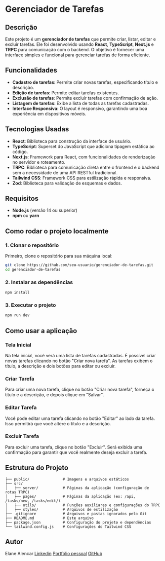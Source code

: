 # Gerenciador de Tarefas

## Descrição

Este projeto é um **gerenciador de tarefas** que permite criar, listar, editar e excluir tarefas. Ele foi desenvolvido usando **React**, **TypeScript**, **Next.js** e **TRPC** para comunicação com o backend. O objetivo é fornecer uma interface simples e funcional para gerenciar tarefas de forma eficiente.

## Funcionalidades

- **Cadastro de tarefas**: Permite criar novas tarefas, especificando título e descrição.
- **Edição de tarefas**: Permite editar tarefas existentes.
- **Exclusão de tarefas**: Permite excluir tarefas com confirmação de ação.
- **Listagem de tarefas**: Exibe a lista de todas as tarefas cadastradas.
- **Interface Responsiva**: O layout é responsivo, garantindo uma boa experiência em dispositivos móveis.

## Tecnologias Usadas

- **React**: Biblioteca para construção da interface de usuário.
- **TypeScript**: Superset do JavaScript que adiciona tipagem estática ao código.
- **Next.js**: Framework para React, com funcionalidades de renderização no servidor e roteamento.
- **TRPC**: Biblioteca para comunicação direta entre o frontend e o backend sem a necessidade de uma API RESTful tradicional.
- **Tailwind CSS**: Framework CSS para estilização rápida e responsiva.
- **Zod**: Biblioteca para validação de esquemas e dados.

## Requisitos

- **Node.js** (versão 14 ou superior)
- **npm** ou **yarn**

## Como rodar o projeto localmente

### 1. Clonar o repositório

Primeiro, clone o repositório para sua máquina local:

```bash
git clone https://github.com/seu-usuario/gerenciador-de-tarefas.git
cd gerenciador-de-tarefas
```

### 2. Instalar as dependências
```bash
npm install
```

### 3. Executar o projeto
```bash
npm run dev
```

## Como usar a aplicação

### Tela Inicial
Na tela inicial, você verá uma lista de tarefas cadastradas. É possível criar novas tarefas clicando no botão "Criar nova tarefa". As tarefas exibem o título, a descrição e dois botões para editar ou excluir.

### Criar Tarefa
Para criar uma nova tarefa, clique no botão "Criar nova tarefa", forneça o título e a descrição, e depois clique em "Salvar".

### Editar Tarefa
Você pode editar uma tarefa clicando no botão "Editar" ao lado da tarefa. Isso permitirá que você altere o título e a descrição.

### Excluir Tarefa
Para excluir uma tarefa, clique no botão "Excluir". Será exibida uma confirmação para garantir que você realmente deseja excluir a tarefa.

## Estrutura do Projeto
```plaintext
├── public/               # Imagens e arquivos estáticos
├── src/
│   ├── server/           # Páginas da aplicação (configuração de rotas TRPC)
│   ├── pages/            # Páginas da aplicação (ex: /api, /tasks/new, /tasks/edit/)
│   ├── utils/            # Funções auxiliares e configurações do TRPC
│   ├── styles/           # Arquivos de estilização
├── .gitignore            # Arquivos e pastas ignorados pelo Git
├── README.md             # Este arquivo
├── package.json          # Configuração do projeto e dependências
└── tailwind.config.js    # Configurações do Tailwind CSS
```

## Autor
Elane Alencar
[Linkedin](https://www.linkedin.com/in/elanealencar/)
[Portfólio pessoal](https://portfolio-elanealencar.vercel.app/)
[GitHub](https://github.com/elanealencar/)

